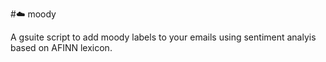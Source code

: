 #:cloud: moody


A gsuite script to add moody labels to your emails using sentiment analyis based on AFINN lexicon.


